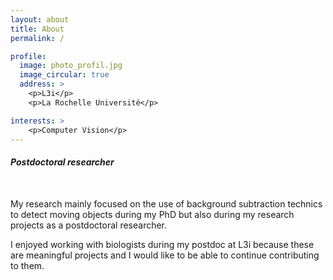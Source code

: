 ```yaml
---
layout: about
title: About
permalink: /

profile:
  image: photo_profil.jpg
  image_circular: true
  address: >
    <p>L3i</p>
    <p>La Rochelle Université</p>

interests: >
    <p>Computer Vision</p>
---
```


<h4><i>Postdoctoral researcher</i></h4>
<br>
<p>My research mainly focused on the use of background subtraction technics to detect moving objects during my PhD but also during my research projects as a postdoctoral researcher.</p>

<p>I enjoyed working with biologists during my postdoc at L3i because these are meaningful projects and I would like to be able to continue contributing to them.</p>
